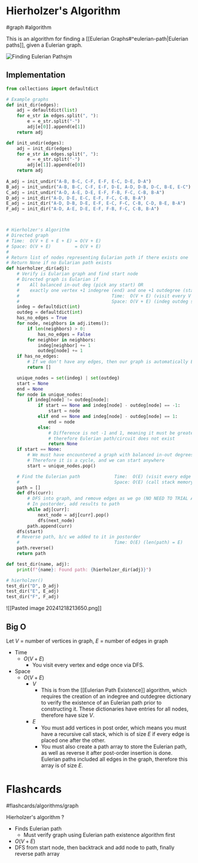 # Hierholzer's Algorithm
#graph #algorithm

This is an algorithm for finding a [[Eulerian Graphs#^eulerian-path|Eulerian paths]], given a Eulerian graph.

![Finding Eulerian Paths](https://www.youtube.com/watch?v=8MpoO2zA2l4)jm
## Implementation
```python
from collections import defaultdict

# Example graphs
def init_dir(edges):
	adj = defaultdict(list)
	for e_str in edges.split(", "):
		e = e_str.split("-")
		adj[e[0]].append(e[1])
	return adj

def init_undir(edges):
	adj = init_dir(edges)
	for e_str in edges.split(", "):
		e = e_str.split("-")
		adj[e[1]].append(e[0])
	return adj
	
A_adj = init_undir("A-B, B-C, C-F, E-F, E-C, D-E, D-A")
B_adj = init_undir("A-B, B-C, C-F, E-F, D-E, A-D, D-B, D-C, B-E, E-C")
C_adj = init_undir("A-D, A-E, D-E, E-F, F-B, F-C, C-B, B-A")
D_adj = init_dir("A-D, D-E, E-C, E-F, F-C, C-B, B-A")
E_adj = init_dir("A-D, D-B, D-E, E-F, E-C, F-C, C-B, C-D, B-E, B-A")
F_adj = init_dir("A-D, A-E, D-E, E-F, F-B, F-C, C-B, B-A")



# Hierholzer's Algorithm
# Directed graph
# Time:  O(V + E + E + E) = O(V + E)
# Space: O(V + E)         = O(V + E)
#
# Return list of nodes representing Eularian path if there exists one
# Return None if no Eularian path exists
def hierholzer_dir(adj):
	# Verify is Eularian graph and find start node
	# Directed graph is Eularian if
	#    All balanced in-out deg (pick any start) OR
	#    exactly one vertex +1 indegree (end) and one +1 outdegree (start)
	#                                   Time:  O(V + E) (visit every V + E once)
	#                                   Space: O(V + E) (indeg outdeg store V + E)
	indeg = defaultdict(int)
	outdeg = defaultdict(int)
	has_no_edges = True
	for node, neighbors in adj.items():
		if len(neighbors) > 0:
			has_no_edges = False
		for neighbor in neighbors:
			indeg[neighbor] += 1
			outdeg[node] += 1
	if has_no_edges:
		# If we don't have any edges, then our graph is automatically Eularian
		return []

	unique_nodes = set(indeg) | set(outdeg)
	start = None
	end = None
	for node in unique_nodes:
		if indeg[node] != outdeg[node]:
			if start == None and indeg[node] - outdeg[node] == -1:
				start = node
			elif end == None and indeg[node] - outdeg[node] == 1:
				end = node
			else:
				# Difference is not -1 and 1, meaning it must be greater,
				# therefore Eulerian path/circuit does not exist
				return None
	if start == None:
		# We must have encountered a graph with balanced in-out degrees.
		# Therefore it is a cycle, and we can start anywhere
		start = unique_nodes.pop()

	# Find the Eulerian path             Time:  O(E) (visit every edge once)
	#                                    Space: O(E) (call stack memory)
	path = []
	def dfs(curr):
		# DFS into graph, and remove edges as we go (NO NEED TO TRIAL AND ERROR)
		# In postorder, add results to path
		while adj[curr]:
			next_node = adj[curr].pop()
			dfs(next_node)
		path.append(curr)
	dfs(start)
	# Reverse path, b/c we added to it in postorder
	#                                    Time: O(E) (len(path) = E)
	path.reverse()
	return path

def test_dir(name, adj):
	print(f"{name}: Found path: {hierholzer_dir(adj)}")

# hierholzer()
test_dir("D", D_adj)
test_dir("E", E_adj)
test_dir("F", F_adj)
```
![[Pasted image 20241218213650.png]]
## Big O
Let $V$ = number of vertices in graph, $E$ = number of edges in graph
- Time
	- $O(V + E)$
		- You visit every vertex and edge once via DFS.
- Space
	- $O(V + E)$
		- $V$
			- This is from the [[Eulerian Path Existence]] algorithm, which requires the creation of an indegree and outdegree dictionary to verify the existence of an Eulerian path prior to constructing it. These dictionaries have entries for all nodes, therefore have size $V$.
		- $E$
			- You must add vertices in post order, which means you must have a recursive call stack, which is of size $E$ if every edge is placed one after the other.
			- You must also create a path array to store the Eulerian path, as well as reverse it after post-order insertion is done. Eulerian paths included all edges in the graph, therefore this array is of size $E$.
# Flashcards
#flashcards/algorithms/graph

Hierholzer's algorithm
?
- Finds Eulerian path
	- Must verify graph using Eulerian path existence algorithm first
- $O(V + E)$
- DFS from start node, then backtrack and add node to path, finally reverse path array
<!--SR:!2025-01-14,7,250-->
